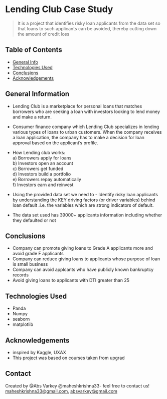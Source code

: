 # Lending Club Case Study
> It is a project that identifies risky loan applicants from the data set so that loans to such applicants can be avoided, thereby cutting down the amount of credit loss


## Table of Contents
* [General Info](#general-information)
* [Technologies Used](#technologies-used)
* [Conclusions](#conclusions)
* [Acknowledgements](#acknowledgements)

<!-- You can include any other section that is pertinent to your problem -->

## General Information
- Lending Club is a marketplace for personal loans that matches borrowers who are seeking a loan with investors looking to lend money and make a return. 
- Consumer finance company which Lending Club specializes in lending various types of loans to urban customers. When the company receives a loan application, the         company has to make a decision for loan approval based on the applicant’s profile.

- How Lending club works:<br>
   a) Borrowers apply for loans<br>
   b) Investors open an account<br>
   c) Borrowers get funded<br>
   d) Investors build a portfolio<br>
   e) Borrowers repay automatically<br>
   f) Investors earn and reinvest<br>
   
- Using the provided data set we need to - Identify risky loan applicants by understanding the KEY driving factors (or driver variables) behind loan default .i.e. the   variables which are strong indicators of default.<br>
- The data set used has 39000+ applicants information including whether they defaulted or not

<!-- You don't have to answer all the questions - just the ones relevant to your project. -->

## Conclusions
- Company can promote giving loans to Grade A applicants more and avoid grade F applicants
- Company can reduce giving loans to applicants whose purpose of loan is small business
- Company can avoid applcants who have publicly known bankruptcy records
- Avoid giving loans to applicants with DTI greater than 25

<!-- You don't have to answer all the questions - just the ones relevant to your project. -->


## Technologies Used
- Panda
- Numpy
- seaborn
- matplotlib


<!-- As the libraries versions keep on changing, it is recommended to mention the version of library used in this project -->

## Acknowledgements

- inspired by Kaggle, UXAX
- This project was based on courses taken from upgrad


## Contact
Created by @Abs Varkey @maheshkrishna33- feel free to contact us! maheshkrishna33@gmail.com, absvarkey@gmail.com


<!-- Optional -->
<!-- ## License -->
<!-- This project is open source and available under the [... License](). -->

<!-- You don't have to include all sections - just the one's relevant to your project -->
